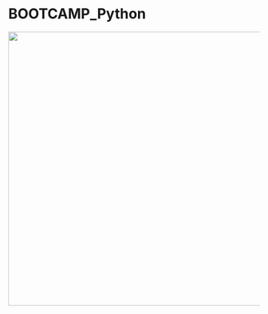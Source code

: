 # BOOTCAMP_Python
<img src="https://summerofcode.withgoogle.com/static/img/home-banner-world.png" width="550"> 
